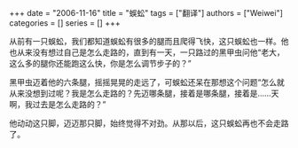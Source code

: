 +++ 
date = "2006-11-16"
title = "蜈蚣"
tags = ["翻译"]
authors = ["Weiwei"]
categories = []
series = []
+++

从前有一只蜈蚣，我们都知道蜈蚣有很多的腿而且爬得飞快，这只蜈蚣也一样。他也从来没有想过自己是怎么走路的，直到有一天，一只路过的黑甲虫问他“老大，这么多的腿你还能跑这么快，你是怎么调节步子的？”

黑甲虫迈着他的六条腿，摇摇晃晃的走远了，可蜈蚣还呆在那想这个问题“怎么就从来没想到过呢？我是怎么走路的？先迈哪条腿，接着是哪条腿，接着是……天啊，我过去是怎么走路的？”

他动动这只脚，迈迈那只脚，始终觉得不对劲。从那以后，这只蜈蚣再也不会走路了。